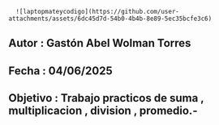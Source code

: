       ![laptopmateycodigo](https://github.com/user-attachments/assets/6dc45d7d-54b0-4b4b-8e89-5ec35bcfe3c6)

## Autor : Gastón Abel Wolman Torres 
## Fecha : 04/06/2025
## Objetivo : Trabajo practicos de suma , multiplicacion , division , promedio.-
